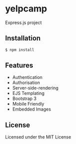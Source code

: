 # yelpcamp

Express.js project 

## Installation

```bash
$ npm install 
```

## Features

* Authentication
* Authorisation
* Server-side-rendering
* EJS Templating
* Bootstrap 3
* Mobile Friendly
* Embedded Images

## License

Licensed under the MIT License
